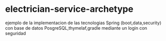 # electrician-service-archetype


ejemplo de la implementacion de las tecnologias Spring (boot,data,security) con base de datos PosgreSQL,thymelaf,gradle mediante un login con seguridad 
